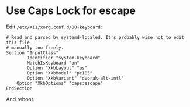 # Use Caps Lock for escape

Edit `/etc/X11/xorg.conf.d/00-keyboard`:

```
# Read and parsed by systemd-localed. It's probably wise not to edit this file
# manually too freely.
Section "InputClass"
        Identifier "system-keyboard"
        MatchIsKeyboard "on"
        Option "XkbLayout" "us"
        Option "XkbModel" "pc105"
        Option "XkbVariant" "dvorak-alt-intl"
	Option "XkbOptions" "caps:escape"
EndSection
```

And reboot.
